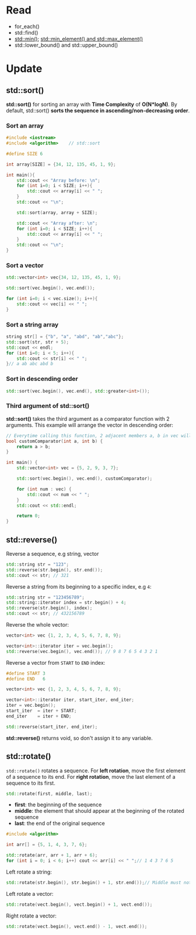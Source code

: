 # Read
* for_each()
* std::find()
* [std::min()](Read.md#stdmin); [std::min_element() and std::max_element()](Read.md#stdmin_element-and-stdmax_element)
* std::lower_bound() and std::upper_bound()
# Update
## std::sort()
**std::sort()** for sorting an array with **Time Complexity** of **O(N*logN)**. By default, std::sort() **sorts the sequence in ascending/non-decreasing order**.

### Sort an array
```cpp
#include <iostream>
#include <algorithm>    // std::sort

#define SIZE 6

int array[SIZE] = {34, 12, 135, 45, 1, 9};

int main(){
    std::cout << "Array before: \n";
    for (int i=0; i < SIZE; i++){
		std::cout << array[i] << " ";
	}
    std::cout << "\n";

	std::sort(array, array + SIZE);

    std::cout << "Array after: \n";
    for (int i=0; i < SIZE; i++){
		std::cout << array[i] << " ";
	}
    std::cout << "\n";
}
```
### Sort a vector
```cpp
std::vector<int> vec{34, 12, 135, 45, 1, 9};

std::sort(vec.begin(), vec.end());

for (int i=0; i < vec.size(); i++){
	std::cout << vec[i] << " ";
}
```
### Sort a string array
```cpp
string str[] = {"b", "a", "abd", "ab","abc"};
std::sort(str, str + 5);
std::cout << endl;
for (int i=0; i < 5; i++){
	std::cout << str[i] << " ";
}// a ab abc abd b
```
### Sort in descending order
```cpp
std::sort(vec.begin(), vec.end(), std::greater<int>());
```
### Third argument of std::sort()
**std::sort()** takes the third argument as a comparator function with 2 arguments. This example will arrange the vector in descending order:
```cpp
// Everytime calling this function, 2 adjacent members a, b in vec will be arranged so that a > b
bool customComparator(int a, int b) {
    return a > b;
}

int main() {
    std::vector<int> vec = {5, 2, 9, 3, 7};

    std::sort(vec.begin(), vec.end(), customComparator);

    for (int num : vec) {
        std::cout << num << " ";
    }
    std::cout << std::endl;

    return 0;
}
```
## std::reverse()
Reverse a sequence, e.g string, vector
```cpp
std::string str = "123";
std::reverse(str.begin(), str.end());
std::cout << str; // 321
```
Reverse a string from its beginning to a specific index, e.g ``4``:
```cpp
std::string str = "123456789";
std::string::iterator index = str.begin() + 4;
std::reverse(str.begin(), index);
std::cout << str; // 432156789
```
Reverse the whole vector:
```cpp
vector<int> vec {1, 2, 3, 4, 5, 6, 7, 8, 9};

vector<int>::iterator iter = vec.begin();
std::reverse(vec.begin(), vec.end()); // 9 8 7 6 5 4 3 2 1
```
Reverse a vector from ``START`` to ``END`` index:
```cpp
#define START 3
#define END   6

vector<int> vec {1, 2, 3, 4, 5, 6, 7, 8, 9};

vector<int>::iterator iter, start_iter, end_iter;
iter = vec.begin();
start_iter  = iter + START;
end_iter    = iter + END;

std::reverse(start_iter, end_iter);
```

**std::reverse()** returns void, so don't assign it to any variable.
## std::rotate()
``std::rotate()`` rotates a sequence. For **left rotation**, move the first element of a sequence to its end. For **right rotation**, move the last element of a sequence to its first.

```cpp
std::rotate(first, middle, last);
```
* **first**: the beginning of the sequence
* **middle**: the element that should appear at the beginning of the rotated sequence
* **last**:	the end of the original sequence
```cpp
#include <algorithm>

int arr[] = {5, 1, 4, 3, 7, 6};

std::rotate(arr, arr + 1, arr + 6);
for (int i = 0; i < 6; i++) cout << arr[i] << " ";// 1 4 3 7 6 5
```
Left rotate a string:
```cpp
std::rotate(str.begin(), str.begin() + 1, str.end());// Middle must not be str[1]
```
Left rotate a vector:
```cpp
std::rotate(vect.begin(), vect.begin() + 1, vect.end());
```
Right rotate a vector:
```cpp
std::rotate(vect.begin(), vect.end() - 1, vect.end());
```
